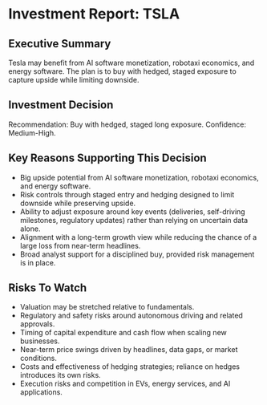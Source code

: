 # Investment Report: TSLA
## Executive Summary
Tesla may benefit from AI software monetization, robotaxi economics, and energy software. The plan is to buy with hedged, staged exposure to capture upside while limiting downside.

## Investment Decision
Recommendation: Buy with hedged, staged long exposure. Confidence: Medium-High.

## Key Reasons Supporting This Decision
- Big upside potential from AI software monetization, robotaxi economics, and energy software.
- Risk controls through staged entry and hedging designed to limit downside while preserving upside.
- Ability to adjust exposure around key events (deliveries, self-driving milestones, regulatory updates) rather than relying on uncertain data alone.
- Alignment with a long-term growth view while reducing the chance of a large loss from near-term headlines.
- Broad analyst support for a disciplined buy, provided risk management is in place.

## Risks To Watch
- Valuation may be stretched relative to fundamentals.
- Regulatory and safety risks around autonomous driving and related approvals.
- Timing of capital expenditure and cash flow when scaling new businesses.
- Near-term price swings driven by headlines, data gaps, or market conditions.
- Costs and effectiveness of hedging strategies; reliance on hedges introduces its own risks.
- Execution risks and competition in EVs, energy services, and AI applications.